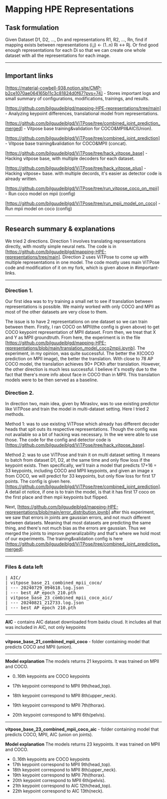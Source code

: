 # Mapping HPE Representations

## Task formulation
Given Dataset D1, D2, ..., Dn and representations R1, R2, ..., Rn, find if mapping exists between representations (i,j) <- (1..n) Ri <-> Rj. Or find good enough representations for each Di so that we can create one whole dataset with all the representations for each image.

<hr>

## Important links

[https://material-cowbell-938.notion.site/CMP-b2ce1070ae064165b11c3c81824d0f67?pvs=74] - Stores important logs and small summary of configurations, modifications, trainings, and results.

[https://github.com/bilguudeiblgd/mapping-HPE-representations/tree/main] - Analyzing keypoint differences, translational model from representations.

[https://github.com/bilguudeiblgd/ViTPose/tree/combined_joint_prediction_merged] - Vitpose base training&validation for COCO&MPII&AIC(Union).

[https://github.com/bilguudeiblgd/ViTPose/tree/combined_joint_prediction] - Vitpose base training&validation for COCO&MPII (concat).

[https://github.com/bilguudeiblgd/ViTPose/tree/hack_vitpose_base] - Hacking vitpose base, with multiple decoders for each dataset.

[https://github.com/bilguudeiblgd/ViTPose/tree/hack_vitpose_plus] - Hacking vitpose+ base. with multiple decords, it's easier as detector code is already written. 

[https://github.com/bilguudeiblgd/ViTPose/tree/run_vitpose_coco_on_mpii] - Run coco model on mpii (config)

[https://github.com/bilguudeiblgd/ViTPose/tree/run_mpii_model_on_coco] - Run mpii model on coco (config)

<hr>

## Research summary & explanations 
We tried 2 directions. Direction 1 involves translating representations directly, with mostly simple neural nets. The code is in [https://github.com/bilguudeiblgd/mapping-HPE-representations/tree/main].  Direction 2 uses ViTPose to come up with multiple representations in one model. The code mostly uses main ViTPose code and modification of it on my fork, which is given above in #important-links.

<hr>

### Direction 1.
Our first idea was to try training a small net to see if translation between representations is possible. We mainly worked with only COCO and MPII as most of the other datasets are very close to them. 

The issue is to have 2 representations on one dataset so we can train between them. Firstly, I ran COCO on MPII(the config is given above) to get COCO keypoint representation of MPII dataset. From then, we treat that X and Y as MPII groundtruth. From here, the experiment is in the file [https://github.com/bilguudeiblgd/mapping-HPE-representations/blob/main/translation_model_coco2mpii.ipynb]. The experiment, in my opinion, was quite successful. The better the X(COCO prediction on MPII image), the better the translation. With close to 78 AP COCO model, the translation achieves 90+ PCKh after translation. However, the other direction is much less successful. I believe it's mostly due to the fact that there's more info about face in COCO than in MPII. This translation models were to be then served as a baseline.

### Direction 2.
In direction two, main idea, given by Miraslov, was to use existing predictor like ViTPose and train the model in multi-dataset setting. Here I tried 2 methods. 

Method 1: was to use existing ViTPose which already has different decoder heads that spit outs its respective representations. Though the config was not available so a bit of hacking was necessary. In the we were able to use those. The code for the config and detector code is [https://github.com/bilguudeiblgd/ViTPose/tree/hack_vitpose_base].

Method 2: was to use ViTPose and train it on multi dataset setting. It means to batch from dataset D1, D2, at the same time and only flow loss if the keypoint exists. Then specifically, we'll train a model that predicts 17+16 = 33 keypoints, including COCO and MPII keypoints, and given an image x from COCO, we will predict for 33 keypoints, but only flow loss for first 17 points. The config is given here. [https://github.com/bilguudeiblgd/ViTPose/tree/combined_joint_prediction]. A detail ot notice, if one is to train the model, is that it has first 17 coco on the first place and then mpii keypoints but flipped.

Next, [https://github.com/bilguudeiblgd/mapping-HPE-representations/blob/main/error_distribution.ipynb] after this experiment, we saw that errors in joints are gaussian errors, and not much different between datasets. Meaning that most datasets are predicting the same thing, and there's not much bias as the errors are gaussian. Thus we merged the joints to improve generalizability and that's where we hold most of our experiments. The training&validation config is here [https://github.com/bilguudeiblgd/ViTPose/tree/combined_joint_prediction_merged].

<hr>

### Files & data left
<pre>
| AIC/
| vitpose_base_21_combined_mpii_coco/
| --- 20240729_094618.log.json
| --- best_AP_epoch_210.pth
| vitpose_base_23_combined_mpii_coco_aic/
| --- 20240821_212733.log.json
| --- best_AP_epoch_210.pth
</pre>
<hr>

<b>AIC</b> - contains AIC dataset downloaded from baidu cloud. It includes all that was included in AIC, not only keypoints

<hr>

<b>vitpose_base_21_combined_mpii_coco</b> - folder containing model that predicts COCO and MPII (union).

<hr>

<b>Model explanation</b>
The models returns 21 keypoints. It was trained on MPII and COCO.

- 0..16th keypoints are COCO keypoints

- 17th keypoint correspond to MPII 9th(head_top).

- 18th keypoint correspond to MPII 8th(upper_neck).

- 19th keypoint correspond to MPII 7th(thorax).

- 20th keypoint correspond to MPII 6th(pelvis).

<hr>

<b>vitpose_base_23_combined_mpii_coco_aic</b> - folder containing model that predicts COCO, MPII, AIC (union on joints).

<b>Model explanation</b>
The models returns 23 keypoints. It was trained on MPII and COCO.
- 0..16th keypoints are COCO keypoints
- 17th keypoint correspond to MPII 9th(head_top).
- 18th keypoint correspond to MPII 8th(upper_neck).
- 19th keypoint correspond to MPII 7th(thorax).
- 20th keypoint correspond to MPII 6th(pelvis).
- 21th keypoint correspond to AIC 12th(head_top).
- 22th keypoint correspond to AIC 13th(neck).








